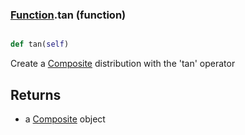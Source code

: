 ### [Function](Function.md).tan (function)


```py

def tan(self)

```



Create a [Composite](Composite.md) distribution with the 'tan' operator

Returns
-----------
* a [Composite](Composite.md) object

